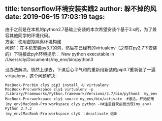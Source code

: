 title: tensorflow环境安装实践2
author: 躲不掉的风
date: 2019-06-15 17:03:19
tags:
---
由于之前是在本机的python2.7基础上安装的本次希望安装个基于3.x的，为了兼容其他同学的环境代码。   
方案：使用虚拟隔离环境构建  
问题1：在本机安装py3.7的包，然后在已经有的virtualenv（之前在py2.7下安装的）下链接此pyh环境提示：
New python executable in /Users/cly/Documents/my_env/bin/python3  

没办法解决，愤然上课去，下课后心平气和的重新用新装的pip3.7重新装了一遍virtualenv，这个问题解决:
```
MacBook-Pro:bin cly$ pip3 install -U virtualenv
MacBook-Pro:workspace cly$ virtualenv -p /Library/Frameworks/Python.framework/Versions/3.7/bin/python3  my_env
MacBook-Pro:workspace cly$ source my_env/bin/activate  #激活，开始使用
(my_env)MacBook-Pro:workspace cly$ python -V#注意目录前面出现(my_env)
Python 3.7.3
(my_env)MacBook-Pro:workspace cly$ ：deactivate 退出
```